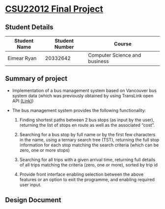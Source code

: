 # [CSU22012 Final Project](https://github.com/eimearryan/CSU22012-Final-Project)

## Student Details

| Student Name  | Student Number | Course                        |
| ------------- | -------------  | --------                      |
| Eimear Ryan   | 20332642       | Computer Science and business |


## Summary of project

* Implementation of a bus management system based on Vancouver bus system data (which was previously obtained by using TransLink open API
[(Link)](https://developer.translink.ca/))
* The bus management system provides the following functionality:

    1) Finding shortest paths between 2 bus stops (as input by the user), returning the list of stops
       en route as well as the associated “cost”.

    2) Searching for a bus stop by full name or by the first few characters in the name, using a
       ternary search tree (TST), returning the full stop information for each stop matching the
       search criteria (which can be zero, one or more stops)

    3) Searching for all trips with a given arrival time, returning full details of all trips matching the
       criteria (zero, one or more), sorted by trip id

    4) Provide front interface enabling selection between the above features or an option to exit
       the programme, and enabling required user input.


## Design Document 



